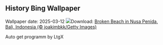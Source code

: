 ## History Bing Wallpaper
Wallpaper date: 2025-03-12
![](https://www.bing.com/th?id=OHR.NusaPenida_EN-CA1409655767_UHD.jpg&w=1000)Download: [Broken Beach in Nusa Penida, Bali, Indonesia (© joakimbkk/Getty Images)](https://www.bing.com/th?id=OHR.NusaPenida_EN-CA1409655767_UHD.jpg)

Auto get programm by LtgX
